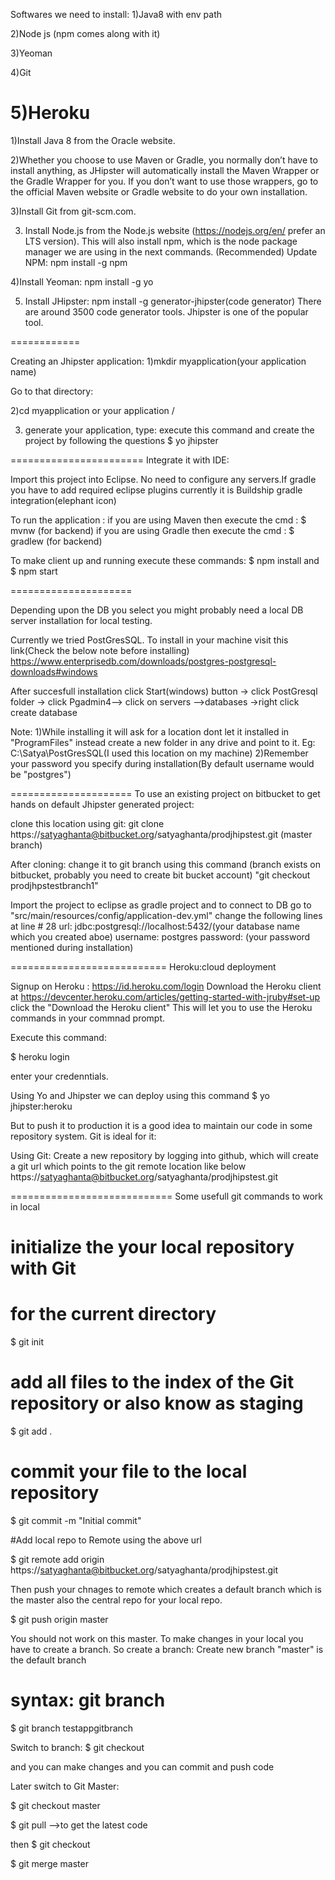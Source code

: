 Softwares we need to install:
1)Java8 with env path

2)Node js (npm comes along with it)

3)Yeoman

4)Git

5)Heroku
=============
1)Install Java 8 from the Oracle website.

2)Whether you choose to use Maven or Gradle, you normally don’t have to install anything, as JHipster will automatically install the Maven Wrapper or the Gradle Wrapper for you.
If you don’t want to use those wrappers, go to the official Maven website or Gradle website to do your own installation.

3)Install Git from git-scm.com.

3) Install Node.js from the Node.js website (https://nodejs.org/en/ prefer an LTS version). This will also install npm, which is the node package manager we are using in the next commands.
(Recommended) Update NPM: npm install -g npm

4)Install Yeoman: npm install -g yo


5) Install JHipster: npm install -g generator-jhipster(code generator)
There are around 3500 code generator tools. Jhipster is one of the popular tool.

============

Creating an Jhipster application:
1)mkdir myapplication(your application name)

Go to that directory:

2)cd myapplication or your application /

3)  generate your application, type:
execute this command and create the project by following the questions 
 $ yo jhipster
 
 
 =======================
 Integrate it with IDE:
 
 Import this project into Eclipse. No need to configure any servers.If gradle you have to add required eclipse plugins currently it is Buildship gradle integration(elephant icon)
 
 To run the application :
 if you are using Maven then execute the cmd :  $ mvnw  (for backend)
 if you are using Gradle then execute the cmd :  $ gradlew  (for backend)
 
 To make client up and running execute these commands: $ npm install and $ npm start
 
 =====================
 
 Depending upon the DB you select you might probably need a local DB server installation for local testing.
 
 Currently we tried PostGresSQL. To install in your machine visit this link(Check the below note before installing) https://www.enterprisedb.com/downloads/postgres-postgresql-downloads#windows
 
 After succesfull installation click Start(windows) button -> click PostGresql folder -> click Pgadmin4--> click on servers -->databases  ->right click create database
 
 Note: 
 1)While installing it will ask for a location dont let it installed in "ProgramFiles" instead create a new folder in any drive and point to it.
 Eg: C:\Satya\PostGresSQL(I used this location on my machine)
 2)Remember your password you specify during installation(By default username would be "postgres")
 
 =====================
 To use an existing project on bitbucket to get hands on default Jhipster generated project:
 
 clone this location using git: git clone https://satyaghanta@bitbucket.org/satyaghanta/prodjhipstest.git  (master branch)
 
 After cloning: 
 change it to git branch using this command (branch exists on bitbucket, probably you need to create bit bucket account)
 "git checkout prodjhpstestbranch1"
 
 Import the project to eclipse as gradle project and to connect to DB go to "src/main/resources/config/application-dev.yml"
 change the following lines at line # 28
  url: jdbc:postgresql://localhost:5432/(your database name which you created aboe)
        username: postgres
        password: (your password mentioned during installation)
 
 
 ===========================
 Heroku:cloud deployment
 
 Signup on Heroku : https://id.heroku.com/login
 Download the Heroku client at https://devcenter.heroku.com/articles/getting-started-with-jruby#set-up
 click the "Download the Heroku client"
 This will let you to use the Heroku commands in your commnad prompt.
 

 Execute this command:
 
 $ heroku login
 
 enter your credenntials.
 
 Using Yo and Jhipster we can deploy using this command 
 $ yo jhipster:heroku
 
 
 
 But to push it to production it is a good idea to maintain our code in some repository system. Git is ideal for it:
 
 Using Git:
 Create a new repository by logging into github, which will create a git url which points to the git remote location like below
 https://satyaghanta@bitbucket.org/satyaghanta/prodjhipstest.git
 
 ============================
 Some usefull git commands to work in local
 
# initialize the your local repository with Git
# for the current directory
$ git init

# add all files to the index of the Git repository or also know as staging
$ git add .

# commit your file to the local repository
$ git commit -m "Initial commit"

#Add local repo to Remote using the above url

$  git remote add origin https://satyaghanta@bitbucket.org/satyaghanta/prodjhipstest.git

Then push your chnages to remote which creates a default branch which is the master also the central repo for your local repo.

$ git push origin master

You should not work on this master. To make changes in your local you have to create a branch. 
So create a branch:
Create new branch
"master" is the default branch
# syntax: git branch <name> 
$ git branch testappgitbranch

Switch to branch:
$ git checkout <branch name>

and you can make changes and you can commit and push code 

Later switch to Git Master:

$ git checkout master

$ git pull -->to get the latest code

then
$ git checkout <branch name>

$ git merge master



 
 
 
 
 
 
 
 

